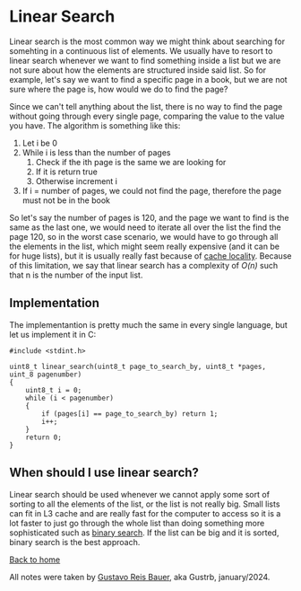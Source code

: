 # Linear Search 

Linear search is the most common way we might think about searching for somehting in a continuous list of elements.
We usually have to resort to linear search whenever we want to find something inside a list but we are not sure about how the elements 
are structured inside said list. So for example, let's say we want to find a specific page in a book, but we are not sure where the page is, how would we do to find the page?

Since we can't tell anything about the list, there is no way to find the page without going through every single page, comparing the value to the value you have.
The algorithm is something like this:

1. Let i be 0
2. While i is less than the number of pages
    1. Check if the ith page is the same we are looking for
    2. If it is return true
    3. Otherwise increment i
3. If i = number of pages, we could not find the page, therefore the page must not be in the book

So let's say the number of pages is 120, and the page we want to find is the same as the last one, we would need to iterate all over the list
the find the page 120, so in the worst case scenario, we would have to go through all the elements in the list, which might seem really expensive (and it can be for huge lists), but it is usually really fast because of [cache locality](http://localhost:3000/concepts/cache-locality).
Because of this limitation, we say that linear search has a complexity of *O(n)* such that n is the number of the input list.

## Implementation

The implementantion is pretty much the same in every single language, but let us implement it in C:

```
#include <stdint.h>

uint8_t linear_search(uint8_t page_to_search_by, uint8_t *pages, uint_8 pagenumber)
{
    uint8_t i = 0;
    while (i < pagenumber)
    {
        if (pages[i] == page_to_search_by) return 1;
        i++;
    }
    return 0;
}
```

## When should I use linear search?

Linear search should be used whenever we cannot apply some sort of sorting to all the elements of the list, or the list is not really big.
Small lists can fit in L3 cache and are really fast for the computer to access so it is a lot faster to just go through the whole list than doing something more sophisticated such as [binary search](http://localhost:3000/algorithms/binary-search).
If the list can be big and it is sorted, binary search is the best approach.

[Back to home](http://localhost:3000/index)

All notes were taken by [Gustavo Reis Bauer](https://github.com/Gustrb), aka Gustrb, january/2024.